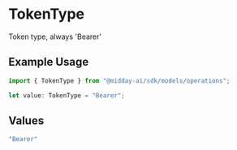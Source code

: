 # TokenType

Token type, always 'Bearer'

## Example Usage

```typescript
import { TokenType } from "@midday-ai/sdk/models/operations";

let value: TokenType = "Bearer";
```

## Values

```typescript
"Bearer"
```